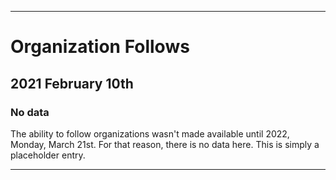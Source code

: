
***

# Organization Follows

## 2021 February 10th

### No data

The ability to follow organizations wasn't made available until 2022, Monday, March 21st. For that reason, there is no data here. This is simply a placeholder entry.

***
